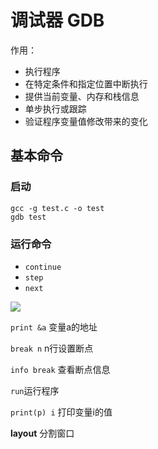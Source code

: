 # 调试器 GDB

作用：

- 执行程序
- 在特定条件和指定位置中断执行
- 提供当前变量、内存和栈信息
- 单步执行或跟踪
- 验证程序变量值修改带来的变化

## 基本命令

### 启动

```shell
gcc -g test.c -o test
gdb test
```

### 运行命令

- `continue`
- `step`
- `next`

![](E:\C-Learning-\gcc-gdb\pic\gdb_test_loop.jpg)

`print &a`  变量a的地址

`break n` n行设置断点

`info break` 查看断点信息

`run`运行程序

`print(p) i` 打印变量i的值



**layout** 分割窗口
